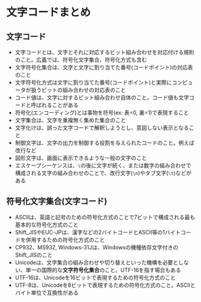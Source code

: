 # 文字コードまとめ

## 文字コード
- 文字コードとは、文字とそれに対応するビット組み合わせを対応付ける規則のこと。広義では、符号化文字集合、符号化方式も含む
- 文字符号化集合は、文字と文字に割り当てた番号(コードポイント)の対応表のこと
- 文字符号化方式は文字に割り当てた番号(コードポイント)と実際にコンピュータが扱うビットの組み合わせの対応表のこと
- コード値は、文字に対するビット組み合わせ自体のこと。コード値も文字コードと呼ばれることがある
- 符号化(エンコーディング)とは事物を符号(ex: 表=0, 裏=1)で表現すること
- 文字集合は、文字を重複無く集めた集合のこと
- 文字化けは、誤った文字コードで解釈しようとし、意図しない表示となること
- 制御文字は、文字の出力を制御する役割を与えられたコードのこと。例えば改行など
- 図形文字は、画面に表示できるような一般の文字のこと
- エスケープシーケンスは、`\`の後に文字が続く、または数字の組み合わせで構成される文字の組み合わせのことで、改行文字(`\n`)やタブ文字(`\t`)などがある

## 符号化文字集合(文字コード)
- ASCIIは、英語と記号のための符号化方式のことで7ビットで構成される最も基本的な符号化方式のこと
- Shift_JISやEUC-JPは、漢字などの2バイトコードとASCII等の1バイトコードを併用するための符号化方式のこと
- CP932、MS932, Windows-31Jは、Windowsの機種依存文字付きのShift_JISのこと
- Unicodeは、文字集合の組み合わせや切り替えといった機構を必要としない、単一の国際的な**文字符号化集合**のこと。UTF-16を指す場合もある
- UTF-16は、Unicodeを16ビットで表現するための符号化方式のこと
- UTF-8は、Unicodeを8ビットで表現するための符号化方式のこと。ASCIIとバイト単位で互換性がある

